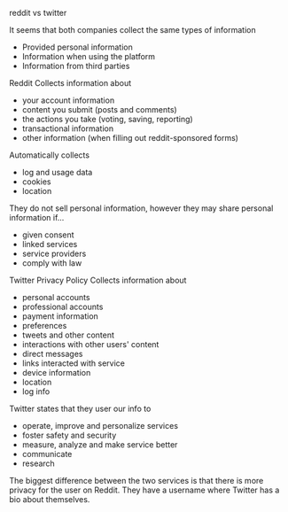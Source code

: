 reddit vs twitter

It seems that both companies collect the same types of information
- Provided personal information
- Information when using the platform
- Information from third parties

Reddit
Collects information about
- your account information
- content you submit (posts and comments)
- the actions you take (voting, saving, reporting)
- transactional information
- other information (when filling out reddit-sponsored forms)

Automatically collects
- log and usage data
- cookies
- location

They do not sell personal information, however they may share personal information if...
- given consent
- linked services
- service providers
- comply with law


Twitter Privacy Policy
Collects information about
- personal accounts
- professional accounts
- payment information
- preferences
- tweets and other content
- interactions with other users' content
- direct messages
- links interacted with service
- device information
- location
- log info

Twitter states that they user our info to
- operate, improve and personalize services
- foster safety and security
- measure, analyze and make service better
- communicate
- research

The biggest difference between the two services is that there is more privacy for the user on Reddit. They have a username where Twitter has a bio about themselves.





